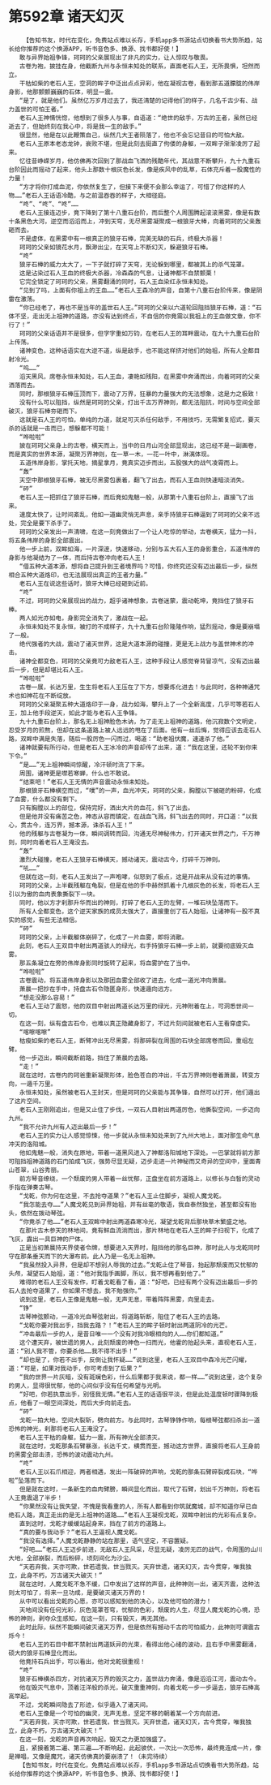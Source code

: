 # 第592章 诸天幻灭
        【告知书友，时代在变化，免费站点难以长存，手机app多书源站点切换看书大势所趋，站长给你推荐的这个换源APP，听书音色多、换源、找书都好使！】
       敢与异界始祖争锋，珂珂的父亲展现出了非凡的实力，让人惊叹与敬畏。
       古卷为袍，披挂在身，他截断九州与永恒未知处的联系，直面老石人王，无所畏惧，坦然而立。
       干枯如柴的老石人王，空洞的眸子中泛出点点异彩，他在凝视古卷，看到那五道朦胧的伟岸身影，他那颤颤巍巍的石体，明显一震。
       “是了，就是他们。虽然亿万岁月过去了，我还清楚的记得他们的样子，几名千古少有、战力盖世的可怕王者。”
       老石人王神情恍惚，他想到了很多人与事，自语道：“绝世的敌手，万古的王者，虽然已经逝去了，但始终刻在我心中，将是我一生的敌手。”
       很显然，他是在以此鞭策自己，纵然几大王者陨落了，他也不会忘记昔日的可怕大敌。
       老石人王原本老态龙钟，衰败不堪，但是此刻去挺直了佝偻的身躯，一双眸子渐渐凌厉了起来。
       忆往昔峥嵘岁月，他仿佛再次回到了那战血飞洒的残酷年代，其战意不断攀升，九十九重石台阶因此而摇动了起来，他头上那数十根灰色长发，像是疾风中的乱草，石体充斥着一股魔性的力量！
       “方才将你打成血泥，你依然复生了，但接下来便不会那么幸运了，可惜了你这样的人物……”老石人王话语冷酷，与之前温吞吞的样子，大相径庭。
       “咚”、“咚”、“咚”……
       老石人王接连迈步，竟下降到了第十八重石台阶，而后整个人周围腾起滚滚黑雾，像是有数十条黑色大河，逆空而滔滔而上，冲到天穹，无尽黑雾凝聚成一根狼牙大棒，向着珂珂的父亲轰砸而去。
       不是虚体，在黑雾中有一根真正的狼牙石棒，完美无缺的石兵，终极大杀器！
       珂珂的父亲如镜花水月，飘渺出尘，在天穹上不断幻灭，躲避狼牙石棒。
       “咚”
       狼牙石棒的威力太大了，一下子就打碎了天穹，无论躲到哪里，都被其上的杀气笼罩。
       这是沾染过石人王血的终极大杀器，冷森森的气息，让诸神都不自禁颤栗！
       它完全锁定了珂珂的父亲，黑雾翻涌的同时，石人王血染红永恒未知处。
       “见到了吗，上面有你祖上的王血……”老石人王森冷的声音，自第十八重石台阶传来，像是阴雷在激荡。
       “你已经老了，再也不是当年的盖世石人王。”珂珂的父亲以六道轮回阻挡狼牙石棒，道：“石体不坚，走出无上祖神的道路，亦没有达到终点，不自信的你竟需以我祖上的王血做文章，你不行了！”
       珂珂的父亲话语并不是很多，但字字重如万钧，在老石人王的耳畔震动，在九十九重石台阶上传荡。
       诸神变色，这种话语实在大逆不道，纵是敌手，也不能这样挤对他们的始祖，所有人全都目射冷光。
       “呜……”
       滔天黑风，席卷永恒未知处，石人王血，凄艳如残阳，在黑雾中奔涌而出，向着珂珂的父亲洒落而去。
       同时，那根狼牙石棒压顶而下，震动了万界，狂暴的力量强大的无法想象，这是力之极致！
       没有什么可以阻挡，纵然是珂珂的父亲，打出千古万界神则，都无法阻抗，时间与空间全部破灭，狼牙石棒夯砸而下。
       这就是石人王的可怕，单纯的力道，就足可灭杀任何敌手，不用技巧，无需繁复招式，要灭杀的话就是一击而已，想躲都不可能！
       “哗啦啦”
       披在珂珂父亲身上的古卷，横天而上，当中的日月山河全部显现出，这已经不是一副画卷，而是真实的世界本源，凝聚万界神则，在一草一木，一花一叶中，淋漓体现。
       五道伟岸身影，掌托天地，摘星拿月，竟真实迈步而出，五股强大的战气凌霄而上。
       “轰”
       天空中那根狼牙石棒，被无尽黑雾包裹着，翻飞了出去，而石人王血则快速暗淡消失。
       “砰”
       老石人王一把抓住了狼牙石棒，而后竟如鬼魅一般，从那第十八重石台阶上，直接飞了出来。
       速度太快了，让时间紊乱，他如一道幽灵悄无声息，亲手持狼牙石棒逼到了珂珂的父亲不远处，完全是要下杀手了。
       珂珂的父亲发出一声清啸，在这一刻竟做出了一个让人吃惊的举动，古卷横天，猛力一抖，将五条伟岸的身影全部震出。
       他一步上前，双眸如海，一片深邃，快速移动，分别与五大石人王的身影重合，五道伟岸的身影与他凝结为了一体，而后持古卷冲向老石人王！
       “借五种大道本源，想将自己提升到王者境界吗？可惜，你终究还没有迈出最后一步，纵然相合五种大道烙印，也无法展现出真正的王者力量。”
       老石人王在说这些话时，狼牙大棒已经砸到近前。
       “咚”
       不过，珂珂的父亲展现出的战力，超乎诸神想象，古卷迷蒙，震动乾坤，竟挡住了狼牙石棒。
       两人如光亦如电，身影完全消失了，激战在一起。
       永恒未知处不复永恒，被打的不成样子，九十九重石台阶隆隆作响，猛烈摇动，像是要崩塌了一般。
       绝代强者的大战，震动了诸天世界，这是大道本源的碰撞，更是无上战力与盖世神术的冲击。
       诸神全都变色，珂珂的父亲竟可力敌老石人王，这种手段让人感觉脊背冒凉气，没有迈出最后一步，但是却堪比石人王。
       “哗啦啦”
       古卷一展，长达万里，生生将老石人王压在了下方，想要炼化进去！与此同时，各种神通咒术也如神花在不断绽放。
       珂珂的父亲凝聚五种大道烙印于一身，战力如海，攀升上了一个全新高度，几乎可等若石人王，加上他手段逆天，如此才能与老石人王争锋。
       九十九重石台阶上，那名无上祖神脸色木讷，为了走无上祖神的道路，他沉寂数个文明史，忍受岁月的煎熬，但却在这条道路上被人远远的甩在了后面。他有一丝后悔，觉得应该去走石人路，双眸中满是失落，随后一股厉色一闪而过，喝道：“助老祖伏魔，速速杀了他。”
       诸神就要有所行动，但是老石人王冰冷的声音却传了出来，道：“我在这里，还轮不到你来下令。”
       “是……”无上祖神瞬间惊醒，冷汗顿时流了下来。
       周围，诸神更是噤若寒蝉，什么也不敢说。
       “结束吧！”老石人王无情的声音震动永恒未知处。
       那根狼牙石棒横空而过，“噗”的一声，血光冲天，珂珂的父亲，胸膛以下被砸的粉碎，化成了血雾，什么都没有剩下。
       只有胸膛以上的部位，保持完好，洒出大片的血花，斜飞了出去。
       但是他并没有痛苦之色，神态从容而镇定，在战血飞溅，斜飞出去的同时，开口道：“以我心，贯古今，连万界，撼本源，诛杀石人王！”
       他的残躯与古卷凝为一体，瞬间调转而回，沟通无尽神秘伟力，打开诸天世界之门，千万神则，同时向着老石人王淹没去。
       “轰”
       激烈大碰撞，老石人王狼牙石棒横天，撼动诸天，震动古今，打碎千万神则。
       “吼……”
       但就在这一刻，老石人王发出了一声咆哮，似怒到了极点，这是开战来从没有过的事情。
       珂珂的父亲，上半截残躯在龟裂，但是在他的手中赫然抓着十几根灰色的长发，将老石人王引以为傲的血肉表象撕裂下一块。
       同时，他以方才刹那升华而出的神则，打碎了老石人王的左臂，一堆石块坠落而下。
       所有人全都变色，这个逆天家族的成员太强大了，直接重创了石人始祖，让诸神有一股不真实的感觉，有些无法相信。
       “砰”
       珂珂的父亲，上半截躯体崩碎了，化成了一片血雾，即将消散。
       此刻，老石人王双目中射出两道骇人的绿光，右手持狼牙石棒一步上前，就要彻底毁灭血雾。
       那五条凝立在旁的伟岸身影同时旋转了起来，将血雾护在了当中。
       “哗啦啦”
       古卷震动，将五道伟岸身影以及那团血雾全部收了进去，化成一道光冲向萧晨。
       萧晨一把抄在手中，持盘古石令隐匿身形，快速遁向远方。
       “想走没那么容易！”
       老石人王动了震怒，他的双目中射出两道长达万里的绿光，元神附着在上，可洞悉世间一切。
       在这一刻，纵有盘古石令，也难以真正隐藏身影了，不过片刻间就被老石人王看穿虚实。
       “喀嚓喀嚓”
       枯瘦如柴的老石人王，断臂冲出无尽黑雾，将那碎裂在周围的石块全部席卷而回，重组左臂。
       他一步迈出，瞬间截断前路，挡住了萧晨的去路。
       “走！”
       就在这时，古卷内的珂爸重新凝聚形体，脸色苍白的冲出，千古万界神则卷着萧晨，转变方向，一遁千万里。
       永恒未知处，虽然被老石人王封天，但是珂珂的父亲能与其争锋，自然可以打开，他们遁出了这片空间。
       老石人王刚刚追出，但是又止住了步伐，一双石人目射出两道厉色，他撕裂空间，一步迈向九州。
       “我不允许九州有人迈出最后一步！”
       老石人王的实力让人感觉惊悚，他一步就从永恒未知处来到了九州大地上，面对那生命气息冲天的洛阳城。
       他如鬼魅一般，消失在原地，带着一道黑风进入了神都洛阳城地下深处。一巴掌就将前方那可阻挡祖神道路的石门拍成飞灰，强势尽显无疑，迈步走进一片神秘而又奇异的空间中，里面青山苍翠，山谷秀丽。
       前方琴音缭绕，一个颓废的男人带着一丝忧郁，正盘坐在前方道路上，以修长与白皙的灵动手指在弹奏古琴。
       “戈乾，你为何在这里，不去抢夺道果？”老石人王止住脚步，凝视人魔戈乾。
       “我怎能去夺……”人魔戈乾见到异界始祖，并有丝毫的敬语，我自泰然独坐，甚至都没有抬头，依然在拨动琴弦。
       “你竟杀了他……”老石人王双眸中射出两道森寒冷光，凝望戈乾背后那块草木繁盛之地。
       在那片古木参天的林地间，竟有鲜血流淌而出，那片林地在老石人王的眸子扫视下，化成了飞灰，露出一具巨神的尸体。
       正是当初萧晨持天界使者令牌，想要进入天界时，阻挡他的那名巨神，那时此人与戈乾同时守在那条垂天而下的大瀑布前。此人乃是一名无上祖神。
       “我虽然投入异界，但是却不想别人辱我的过去。”戈乾止住了琴音，抬起那颓废而又忧郁的头颅，凝望石人始祖，道：“他对我指手画脚，所以，我不想再看到他了。”
       难得的老石人王没有发作，盯着戈乾看了看，道：“好吧，已经有两个没有迈出最后一步的石人去抢夺道果了，你如果不想去，我不勉强你。”
       说到这里，老石人王像是鬼魅一般，无声无息，带着阵阵黑雾，向里走去。
       “铮”
       古琴神弦颤动，一道冷光自琴弦射出，将道路斩断，阻住了老石人王的去路。
       “戈乾你要对我出手，挡我去路？！”老石人王的眸子顿时射出两道阴冷的光芒。
       “冲击最后一步的人，是昔日唯一一个没有对我冷眼相向的人……你们都知道。”
       这个遭天弃，被世遗的男人，此刻颓废的神色一扫而光，他霍的抬起头来，直视老石人王，道：“别人我不管，你要杀他……我不得不出手！”
       “却也是了，你若不出手，反倒让我怀疑……”说到这里，老石人王双目中森冷光芒闪耀，道：“可是，如果对我动手，你可考虑到了后果？”
       “我的世界一片灰暗，没有斑斓色彩，什么后果都于我来说，都一样……”说到这里，这个复杂的男人，显得很忧郁，他的心间似乎没有任何希望与光明。
       “好吧，你若执意出手，别怪我无情。”老石人王的话语很平淡，但是此处温度顿时骤降到极点，他看了一眼空间深处，而后大步向前走去。
       “砰”
       戈乾一拍大地，空间大裂斩，劈向前方。与此同时，古琴铮铮作响，每根琴弦都扫杀出一道恐怖的神光，刹那将老石人王淹没了。
       老石人王干枯的身躯，猛力一震，所有神光全部溃灭。
       就在这时，戈乾那条石臂暴涨，长达千丈，横贯而至，撼动这方世界，直接将老石人王身前的黑雾全部击溃，恐怖的波动震动九州。
       “咚”
       老石人王以石爪相迎，两者相遇，发出一阵破碎的声响，戈乾的那条石臂碎裂成石块，“哗啦”坠落而下。
       但是就在这时，一条新生的血肉臂膀，瞬间显化而出，取代了石臂，划出千万神则，将老石人王竟震退了半步！
       “你果然没有让我失望，不愧是我看重的人，所有人都看到你筑就魔城，却不知道你早已自绝石人路，真正走出的是无上祖神的道路……”老石人王凝视戈乾，双眸中射出的光彩有点复杂。
       直到这时，戈乾才缓缓站起身来，挡在了前方的道路上。
       “真的要与我动手？”老石人王逼视人魔戈乾。
       “我没有选择。”人魔戈乾静静的站在那里，语气坚定，不容置疑。
       “好吧……”老石人王迈步前进，无敌石人王风采，尽显无疑，凌厉无匹的战气，令周围的山川大地，全部崩裂，而后粉碎，顷刻间化为沙尘。
       “天若弃我，天亦可欺，世若遗我，世当戮灭。天弃世遗，诸天幻灭，古今贯穿，唯我独立，此身不朽，万古诸天大破灭！”
       就在这时，人魔戈乾不急不缓，口中发出了这样的声音，此种神则一出，诸天齐震，这种法则太可怕了，将来一旦功成，是要破灭诸天万界的！
       从中可以看出戈乾的心愿，亦可以感知到他的决心，以及他可怕的潜力！
       天地间没有任何光彩，灰色笼罩苍穹，忧郁的色彩，颓废的人生，尽显人魔戈乾的心境，恐怖的神则，剥夺众生感知，在这一刻，只有毁灭，再无其他。
       此时此际，纵然不能瞬间破灭诸天万界，但是依然有撼动千古的可怕威力，此神则可谓震古烁今！
       老石人王的石目中都不禁射出两道妖异的光束，看得出他心绪的波动，且右手中黑雾翻涌，硕大的狼牙石棒显化而出。
       他竟持石兵出手，可以看出，他对戈乾很重视！
       “咚”
       狼牙石棒横杀四方，对抗诸天万界的毁灭之力，盖世战力奔涌，像是滔滔江河，震动古今。
       他在毁灭气息中，顶着汪洋般的杀光，破灭重重神则，向着戈乾一步一步逼去，狼牙石棒高高举起。
       不过，戈乾瞬间隐去了形迹，似乎遁入了诸天间。
       老石人王像是一个可怕的幽灵，无声无息，坚定不移的朝着某一个方向前进。
       “天若弃我，天亦可欺，世若遗我，世当戮灭。天弃世遗，诸天幻灭，古今贯穿，唯我独立，此身不朽，万古诸天大破灭！”
       在这一刻，戈乾的声音再次响起，毁灭之力更加强盛了。
       且，紧接着第二遍、第三遍……不断响起，此起彼伏，一次比一次恐怖，最终竟连成一片，像是禅唱，又像是魔咒，诸天仿佛真的要崩溃了！（未完待续）
       【告知书友，时代在变化，免费站点难以长存，手机app多书源站点切换看书大势所趋，站长给你推荐的这个换源APP，听书音色多、换源、找书都好使！】